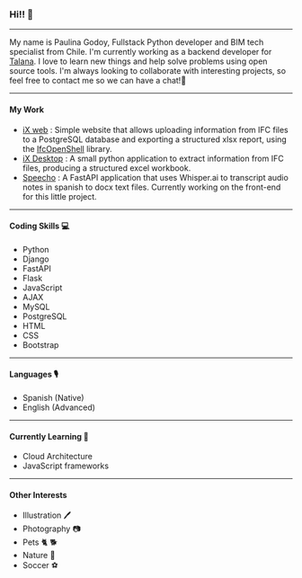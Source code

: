 ### Hi!! 👋
-------
My name is Paulina Godoy, Fullstack Python developer and BIM tech specialist from Chile. I'm currently working as a backend developer for [Talana](https://web.talana.com/). I love to learn new things and help solve problems using open source tools. I'm always looking to collaborate with interesting projects, so feel free to contact me so we can have a chat!💬

---
#### My Work
* [iX web](https://pag0dy.pythonanywhere.com/) :  Simple website that allows uploading information from IFC files to a PostgreSQL database and exporting a structured xlsx report, using the [IfcOpenShell](https://github.com/IfcOpenShell/IfcOpenShell) library.
* [iX Desktop](https://github.com/pag0dy/iX) : A small python application to extract information from IFC files, producing a structured excel workbook.
* [Speecho](https://github.com/pag0dy/new-speecho) : A FastAPI application that uses Whisper.ai to transcript audio notes in spanish to docx text files. Currently working on the front-end for this little project.

---
#### Coding Skills 💻

* Python
* Django
* FastAPI
* Flask
* JavaScript
* AJAX
* MySQL
* PostgreSQL
* HTML
* CSS
* Bootstrap

---
#### Languages 🎙️

* Spanish (Native)
* English (Advanced)

---
#### Currently Learning 📖

* Cloud Architecture
* JavaScript frameworks

---
#### Other Interests

* Illustration 🖊️
* Photography 📷
* Pets 🐈 🐕
* Nature 🌳
* Soccer ⚽


<!--
**pag0dy/pag0dy** is a ✨ _special_ ✨ repository because its `README.md` (this file) appears on your GitHub profile.

Here are some ideas to get you started:

- 🔭 I’m currently working on ...
- 🌱 I’m currently learning ...
- 👯 I’m looking to collaborate on ...
- 🤔 I’m looking for help with ...
- 💬 Ask me about ...
- 📫 How to reach me: ...
- 😄 Pronouns: ...
- ⚡ Fun fact: ...
-->

